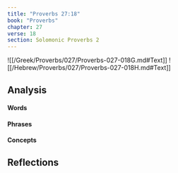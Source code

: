 ```yaml
---
title: "Proverbs 27:18"
book: "Proverbs"
chapter: 27
verse: 18
section: Solomonic Proverbs 2
---
```

![[/Greek/Proverbs/027/Proverbs-027-018G.md#Text]]
![[/Hebrew/Proverbs/027/Proverbs-027-018H.md#Text]]

## Analysis

#### Words

#### Phrases

#### Concepts

## Reflections
